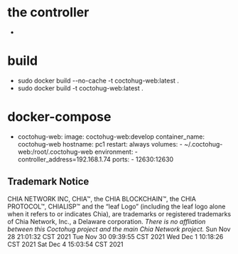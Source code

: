 # the controller
-

# build
- sudo docker build --no-cache -t coctohug-web:latest .
- sudo docker build -t coctohug-web:latest .

# docker-compose
- coctohug-web: 
        image: coctohug-web:develop 
        container_name: coctohug-web
        hostname: pc1 
        restart: always
        volumes: 
            - ~/.coctohug-web:/root/.coctohug-web
        environment: 
            - controller_address=192.168.1.74 
        ports: 
            - 12630:12630 

## Trademark Notice
CHIA NETWORK INC, CHIA™, the CHIA BLOCKCHAIN™, the CHIA PROTOCOL™, CHIALISP™ and the “leaf Logo” (including the leaf logo alone when it refers to or indicates Chia), are trademarks or registered trademarks of Chia Network, Inc., a Delaware corporation. *There is no affliation between this Coctohug project and the main Chia Network project.*
Sun Nov 28 21:01:32 CST 2021
Tue Nov 30 09:39:55 CST 2021
Wed Dec 1 10:18:26 CST 2021
Sat Dec 4 15:03:54 CST 2021
